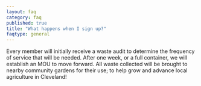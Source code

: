 ```yaml
---
layout: faq
category: faq
published: true
title: "What happens when I sign up?"
faqtype: general
---
```



Every member will initially receive a waste audit to determine the frequency of service that will be needed. After one week, or a full container, we will establish an MOU to move forward. All waste collected will be brought to nearby community gardens for their use; to help grow and advance local agriculture in Cleveland!
